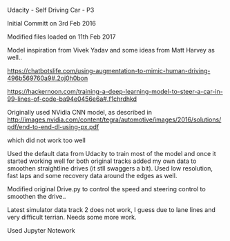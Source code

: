 Udacity - Self Driving Car - P3

Initial Committ on 3rd Feb 2016

Modified files loaded on 11th Feb 2017

Model inspiration from Vivek Yadav and some ideas from Matt Harvey as well..

https://chatbotslife.com/using-augmentation-to-mimic-human-driving-496b569760a9#.2oj0h0bon

https://hackernoon.com/training-a-deep-learning-model-to-steer-a-car-in-99-lines-of-code-ba94e0456e6a#.f1chrdhkd

Originally used NVidia CNN model, as described in http://images.nvidia.com/content/tegra/automotive/images/2016/solutions/pdf/end-to-end-dl-using-px.pdf

which did not work too well

Used the default data from Udacity to train most of the model and once it started working well for both original tracks
added my own data to smoothen straightline drives (it stll swaggers a bit). Used low resolution, fast laps and some recovery data around the edges as well.

Modified original Drive.py to control the speed and steering control to smoothen the drive..

Latest simulator data track 2 does not work, I guess due to lane lines and very difficult terrian. Needs some more work.


Used Jupyter Notework
